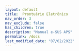 ```yaml
---
layout: default
title:  Prontuário Eletrônico
nav_order: 3
nav_exclude: false
has_children: true
description: "Manual e-SUS APS"
permalink: /docs
last_modified_date: "07/02/2022"
---
```


